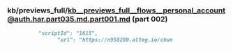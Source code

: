 ### kb/previews_full/kb__previews_full__flows__personal_account@auth.har.part035.md.part001.md (part 002)

```md
          "scriptId": "1615",
                "url": "https://n958200.alteg.io/chun
```

```
